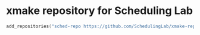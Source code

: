 # xmake repository for Scheduling Lab

```lua
add_repositories("sched-repo https://github.com/SchedulingLab/xmake-repo")
```
